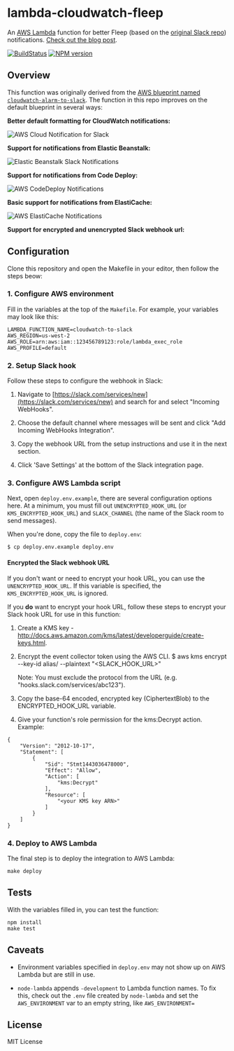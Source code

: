 # lambda-cloudwatch-fleep

An [AWS Lambda](http://aws.amazon.com/lambda/) function for better
Fleep (based on the [original Slack repo](https://github.com/assertible/lambda-cloudwatch-slack))
notifications. [Check out the blog post](https://assertible.com/blog/npm-package-lambda-cloudwatch-slack).

[![BuildStatus](https://travis-ci.org/assertible/lambda-cloudwatch-slack.png?branch=master)](https://travis-ci.org/assertible/lambda-cloudwatch-slack)
[![NPM version](https://badge.fury.io/js/lambda-cloudwatch-slack.png)](http://badge.fury.io/js/lambda-cloudwatch-slack)


## Overview

This function was originally derived from the
[AWS blueprint named `cloudwatch-alarm-to-slack`](https://aws.amazon.com/blogs/aws/new-slack-integration-blueprints-for-aws-lambda/). The
function in this repo improves on the default blueprint in several
ways:

**Better default formatting for CloudWatch notifications:**

![AWS Cloud Notification for Slack](https://github.com/assertible/lambda-cloudwatch-slack/raw/master/images/cloudwatch.png)

**Support for notifications from Elastic Beanstalk:**

![Elastic Beanstalk Slack Notifications](https://github.com/assertible/lambda-cloudwatch-slack/raw/master/images/elastic-beanstalk.png)

**Support for notifications from Code Deploy:**

![AWS CodeDeploy Notifications](https://github.com/assertible/lambda-cloudwatch-slack/raw/master/images/code-deploy.png)

**Basic support for notifications from ElastiCache:**

![AWS ElastiCache Notifications](https://github.com/assertible/lambda-cloudwatch-slack/raw/master/images/elasticache.png)

**Support for encrypted and unencrypted Slack webhook url:**


## Configuration

Clone this repository and open the Makefile in your editor, then follow
the steps beow:


### 1. Configure AWS environment

Fill in the variables at the top of the `Makefile`. For example, your
variables may look like this:

```
LAMBDA_FUNCTION_NAME=cloudwatch-to-slack
AWS_REGION=us-west-2
AWS_ROLE=arn:aws:iam::123456789123:role/lambda_exec_role
AWS_PROFILE=default
```

### 2. Setup Slack hook

Follow these steps to configure the webhook in Slack:

  1. Navigate to
     [https://slack.com/services/new](https://slack.com/services/new)
     and search for and select "Incoming WebHooks".

  3. Choose the default channel where messages will be sent and click
     "Add Incoming WebHooks Integration".

  4. Copy the webhook URL from the setup instructions and use it in
     the next section.

  5. Click 'Save Settings' at the bottom of the Slack integration
     page.

### 3. Configure AWS Lambda script

Next, open `deploy.env.example`, there are several configuration
options here. At a minimum, you must fill out `UNENCRYPTED_HOOK_URL`
(or `KMS_ENCRYPTED_HOOK_URL`) and `SLACK_CHANNEL` (the name of the Slack room to send messages).

When you're done, copy the file to `deploy.env`:

```
$ cp deploy.env.example deploy.env
```

#### Encrypted the Slack webhook URL

If you don't want or need to encrypt your hook URL, you can use the
`UNENCRYPTED_HOOK_URL`.  If this variable is specified, the
`KMS_ENCRYPTED_HOOK_URL` is ignored.

If you **do** want to encrypt your hook URL, follow these steps to
encrypt your Slack hook URL for use in this function:

  1. Create a KMS key -
     http://docs.aws.amazon.com/kms/latest/developerguide/create-keys.html.

  2. Encrypt the event collector token using the AWS CLI.
     $ aws kms encrypt --key-id alias/<KMS key name> --plaintext "<SLACK_HOOK_URL>"

     Note: You must exclude the protocol from the URL
     (e.g. "hooks.slack.com/services/abc123").

  3. Copy the base-64 encoded, encrypted key (CiphertextBlob) to the
     ENCRYPTED_HOOK_URL variable.

  4. Give your function's role permission for the kms:Decrypt action.
     Example:

```
{
    "Version": "2012-10-17",
    "Statement": [
        {
            "Sid": "Stmt1443036478000",
            "Effect": "Allow",
            "Action": [
                "kms:Decrypt"
            ],
            "Resource": [
                "<your KMS key ARN>"
            ]
        }
    ]
}
```


### 4. Deploy to AWS Lambda

The final step is to deploy the integration to AWS Lambda:

    make deploy

## Tests

With the variables filled in, you can test the function:

```
npm install
make test
```

## Caveats

- Environment variables specified in `deploy.env` may not show up on
  AWS Lambda but are still in use.

- `node-lambda` appends `-development` to Lambda function names. To
  fix this, check out the `.env` file created by `node-lambda` and set
  the `AWS_ENVIRONMENT` var to an empty string, like
  `AWS_ENVIRONMENT=`

## License

MIT License
